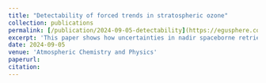 ```yaml
---
title: "Detectability of forced trends in stratospheric ozone"
collection: publications
permalink: [/publication/2024-09-05-detectability](https://egusphere.copernicus.org/preprints/2024/egusphere-2024-2627/#discussion)
excerpt: 'This paper shows how uncertainties in nadir spaceborne retrievals affect the degree of confidence placed in long-term trends in lower stratospheric ozone.'
date: 2024-09-05
venue: 'Atmospheric Chemistry and Physics'
paperurl:
citation: 
---
```

